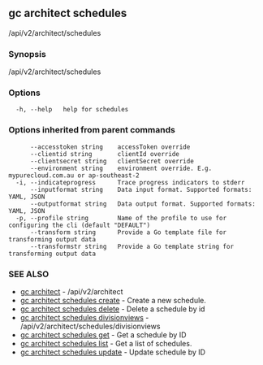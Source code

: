 ## gc architect schedules

/api/v2/architect/schedules

### Synopsis

/api/v2/architect/schedules

### Options

```
  -h, --help   help for schedules
```

### Options inherited from parent commands

```
      --accesstoken string    accessToken override
      --clientid string       clientId override
      --clientsecret string   clientSecret override
      --environment string    environment override. E.g. mypurecloud.com.au or ap-southeast-2
  -i, --indicateprogress      Trace progress indicators to stderr
      --inputformat string    Data input format. Supported formats: YAML, JSON
      --outputformat string   Data output format. Supported formats: YAML, JSON
  -p, --profile string        Name of the profile to use for configuring the cli (default "DEFAULT")
      --transform string      Provide a Go template file for transforming output data
      --transformstr string   Provide a Go template string for transforming output data
```

### SEE ALSO

* [gc architect](gc_architect.html)	 - /api/v2/architect
* [gc architect schedules create](gc_architect_schedules_create.html)	 - Create a new schedule.
* [gc architect schedules delete](gc_architect_schedules_delete.html)	 - Delete a schedule by id
* [gc architect schedules divisionviews](gc_architect_schedules_divisionviews.html)	 - /api/v2/architect/schedules/divisionviews
* [gc architect schedules get](gc_architect_schedules_get.html)	 - Get a schedule by ID
* [gc architect schedules list](gc_architect_schedules_list.html)	 - Get a list of schedules.
* [gc architect schedules update](gc_architect_schedules_update.html)	 - Update schedule by ID


